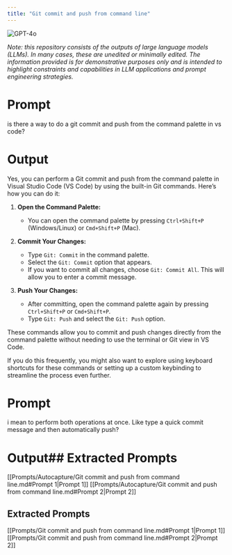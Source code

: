 ```yaml
---
title: "Git commit and push from command line"
---
```

![GPT-4o](https://img.shields.io/badge/GPT--4o-3333FF?style=for-the-badge&logo=openai&logoColor=white)



*Note: this repository consists of the outputs of large language models (LLMs). In many cases, these are unedited or minimally edited. The information provided is for demonstrative purposes only and is intended to highlight constraints and capabilities in LLM applications and prompt engineering strategies.*


# Prompt
is there a way to do a git commit and push from the command palette in vs code?

# Output
Yes, you can perform a Git commit and push from the command palette in Visual Studio Code (VS Code) by using the built-in Git commands. Here’s how you can do it:

1. **Open the Command Palette:**
   - You can open the command palette by pressing `Ctrl+Shift+P` (Windows/Linux) or `Cmd+Shift+P` (Mac).

2. **Commit Your Changes:**
   - Type `Git: Commit` in the command palette.
   - Select the `Git: Commit` option that appears.
   - If you want to commit all changes, choose `Git: Commit All`. This will allow you to enter a commit message.

3. **Push Your Changes:**
   - After committing, open the command palette again by pressing `Ctrl+Shift+P` or `Cmd+Shift+P`.
   - Type `Git: Push` and select the `Git: Push` option.

These commands allow you to commit and push changes directly from the command palette without needing to use the terminal or Git view in VS Code.

If you do this frequently, you might also want to explore using keyboard shortcuts for these commands or setting up a custom keybinding to streamline the process even further.

# Prompt

i mean to perform both operations at once. Like type a quick commit message and then automatically push?

# Output## Extracted Prompts
[[Prompts/Autocapture/Git commit and push from command line.md#Prompt 1|Prompt 1]]
[[Prompts/Autocapture/Git commit and push from command line.md#Prompt 2|Prompt 2]]





## Extracted Prompts
[[Prompts/Git commit and push from command line.md#Prompt 1|Prompt 1]]
[[Prompts/Git commit and push from command line.md#Prompt 2|Prompt 2]]
